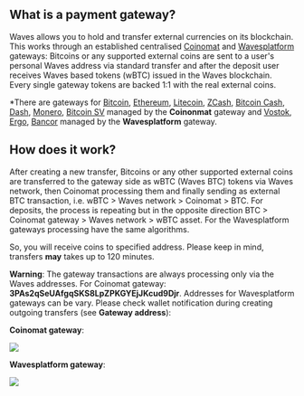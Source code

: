 ## What is a payment gateway?

Waves allows you to hold and transfer external currencies on its blockchain. This works through an established centralised [Coinomat](https://coinomat.com/) and [Wavesplatform](https://wavesplatform.com) gateways: Bitcoins or any supported external coins are sent to a user's personal Waves address via standard transfer and after the deposit user receives Waves based tokens \(wBTC\) issued in the Waves blockchain. Every single gateway tokens are backed 1:1 with the real external coins.

\*There are gateways for [Bitcoin](waves-client/transfers-and-gateways/bitcoin-transfers.md), [Ethereum](waves-client/transfers-and-gateways/ethereum-transfers.md), [Litecoin](waves-client/transfers-and-gateways/litecoin-transfers.md), [ZCash](waves-client/transfers-and-gateways/zcash-transfers.md), [Bitcoin Cash](waves-client/transfers-and-gateways/bitcoin-cash-transfers.md), [Dash](waves-client/transfers-and-gateways/dash-transfers.md), [Monero](waves-client/transfers-and-gateways/monero-transfers.md), [Bitcoin SV](waves-client/transfers-and-gateways/bitcoin-sv-transfers.md) managed by the **Coinonmat** gateway and [Vostok](waves-client/transfers-and-gateways/vostok-transfers.md), [Ergo](), [Bancor](waves-client/transfers-and-gateways/bancor-transfers.md) managed by the **Wavesplatform** gateway.

## How does it work?

After creating a new transfer, Bitcoins or any other supported external coins are transferred to the gateway side as wBTC (Waves BTC) tokens via Waves network, then Coinomat processing them and finally sending as external BTC transaction, i.e. wBTC &gt; Waves network &gt; Coinomat &gt; BTC. For deposits, the process is repeating but in the opposite direction BTC &gt; Coinomat gateway &gt; Waves network &gt; wBTC asset. For the Wavesplatform gateways processing have the same algorithms.

So, you will receive coins to specified address. Please keep in mind, transfers **may** takes up to 120 minutes.

**Warning**: The gateway transactions are always processing only via the Waves addresses. For Coinomat gateway: **3PAs2qSeUAfgqSKS8LpZPKGYEjJKcud9Djr**. Addresses for Wavesplatform gateways can be vary. Please check wallet notification during creating outgoing transfers (see **Gateway address**):

**Coinomat gateway**:

![](/_assets/payment_gateway_01.png)

**Wavesplatform gateway**:

![](/_assets/payment_gateway_02.png)

